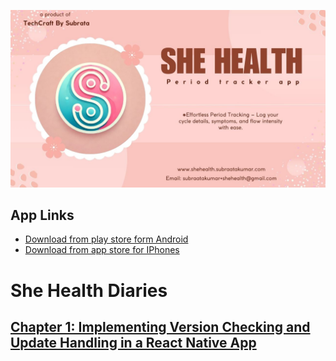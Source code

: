 ![she health logo](https://github.com/subraatakumar/She-Health---Public-Repo/blob/main/files/she_health_logo.jpg)

## App Links

- [Download from play store form Android](https://play.google.com/store/apps/details?id=com.subrata.shehealth)
- [Download from app store for IPhones](https://apps.apple.com/app/she-health-period-tracker/id6743358136)

# She Health Diaries

## [Chapter 1: Implementing Version Checking and Update Handling in a React Native App](https://github.com/subraatakumar/She-Health---Public-Repo/blob/main/files/Implementing%20Version%20Checking%20and%20Update%20Handling%20in%20a%20React%20Native%20App.md)

